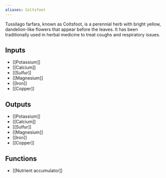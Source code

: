 ```yaml
---
aliases: Coltsfoot
---
```

Tussilago farfara, known as Coltsfoot, is a perennial herb with bright yellow, dandelion-like flowers that appear before the leaves. It has been traditionally used in herbal medicine to treat coughs and respiratory issues.
## Inputs
- [[Potassium]]
- [[Calcium]]
- [[Sulfur]]
- [[Magnesium]]
- [[Iron]] 
- [[Copper]]

## Outputs
- [[Potassium]]
- [[Calcium]]
- [[Sulfur]]
- [[Magnesium]]
- [[Iron]] 
- [[Copper]]

## Functions
- [[Nutrient accumulator]]